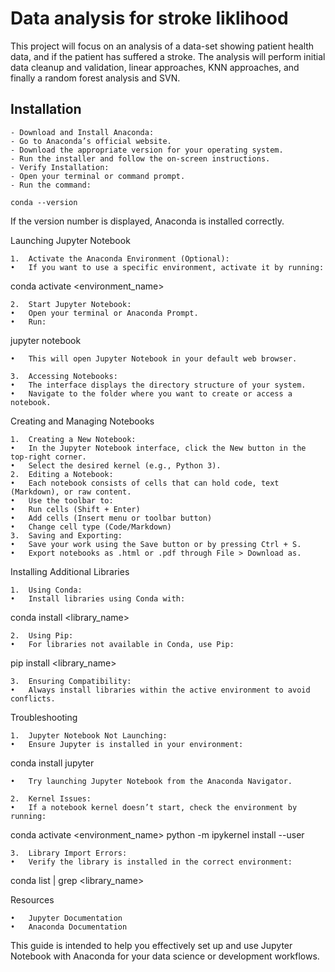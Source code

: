 # Data analysis for stroke liklihood

This project will focus on an analysis of a data-set showing patient health data, and if the patient has suffered a stroke.  The analysis will perform initial data cleanup and validation, linear approaches, KNN approaches, and finally a random forest analysis and SVN.


## Installation

	- Download and Install Anaconda:
	- Go to Anaconda’s official website.
	- Download the appropriate version for your operating system.
	- Run the installer and follow the on-screen instructions.
	- Verify Installation:
	- Open your terminal or command prompt.
	- Run the command:
```
conda --version
```
If the version number is displayed, Anaconda is installed correctly.

Launching Jupyter Notebook

	1.	Activate the Anaconda Environment (Optional):
	•	If you want to use a specific environment, activate it by running:

conda activate <environment_name>


	2.	Start Jupyter Notebook:
	•	Open your terminal or Anaconda Prompt.
	•	Run:

jupyter notebook


	•	This will open Jupyter Notebook in your default web browser.

	3.	Accessing Notebooks:
	•	The interface displays the directory structure of your system.
	•	Navigate to the folder where you want to create or access a notebook.

Creating and Managing Notebooks

	1.	Creating a New Notebook:
	•	In the Jupyter Notebook interface, click the New button in the top-right corner.
	•	Select the desired kernel (e.g., Python 3).
	2.	Editing a Notebook:
	•	Each notebook consists of cells that can hold code, text (Markdown), or raw content.
	•	Use the toolbar to:
	•	Run cells (Shift + Enter)
	•	Add cells (Insert menu or toolbar button)
	•	Change cell type (Code/Markdown)
	3.	Saving and Exporting:
	•	Save your work using the Save button or by pressing Ctrl + S.
	•	Export notebooks as .html or .pdf through File > Download as.

Installing Additional Libraries

	1.	Using Conda:
	•	Install libraries using Conda with:

conda install <library_name>


	2.	Using Pip:
	•	For libraries not available in Conda, use Pip:

pip install <library_name>


	3.	Ensuring Compatibility:
	•	Always install libraries within the active environment to avoid conflicts.

Troubleshooting

	1.	Jupyter Notebook Not Launching:
	•	Ensure Jupyter is installed in your environment:

conda install jupyter


	•	Try launching Jupyter Notebook from the Anaconda Navigator.

	2.	Kernel Issues:
	•	If a notebook kernel doesn’t start, check the environment by running:

conda activate <environment_name>
python -m ipykernel install --user


	3.	Library Import Errors:
	•	Verify the library is installed in the correct environment:

conda list | grep <library_name>

Resources

	•	Jupyter Documentation
	•	Anaconda Documentation

This guide is intended to help you effectively set up and use Jupyter Notebook with Anaconda for your data science or development workflows.